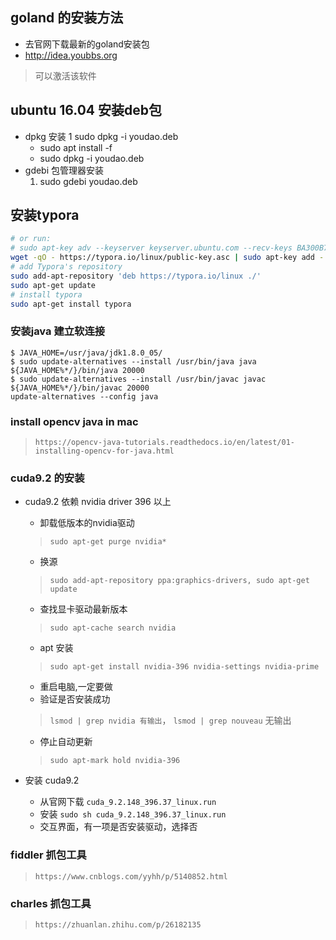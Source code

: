 ## goland 的安装方法

- 去官网下载最新的goland安装包
- http://idea.youbbs.org
> 可以激活该软件

## ubuntu 16.04 安装deb包
- dpkg 安装
    1 sudo dpkg -i youdao.deb
    - sudo apt install -f 
    - sudo dpkg -i youdao.deb
- gdebi 包管理器安装
    1. sudo gdebi youdao.deb

## 安装typora
```sh
# or run:
# sudo apt-key adv --keyserver keyserver.ubuntu.com --recv-keys BA300B7755AFCFAE
wget -qO - https://typora.io/linux/public-key.asc | sudo apt-key add -
# add Typora's repository
sudo add-apt-repository 'deb https://typora.io/linux ./'
sudo apt-get update
# install typora
sudo apt-get install typora
```
### 安装java 建立软连接
```
$ JAVA_HOME=/usr/java/jdk1.8.0_05/
$ sudo update-alternatives --install /usr/bin/java java ${JAVA_HOME%*/}/bin/java 20000
$ sudo update-alternatives --install /usr/bin/javac javac ${JAVA_HOME%*/}/bin/javac 20000
update-alternatives --config java
```
### install opencv java in mac
> `https://opencv-java-tutorials.readthedocs.io/en/latest/01-installing-opencv-for-java.html`
### cuda9.2 的安装
- cuda9.2 依赖 nvidia driver 396 以上
    - 卸载低版本的nvidia驱动
    > `sudo apt-get purge nvidia*`
    - 换源
    > `sudo add-apt-repository ppa:graphics-drivers, sudo apt-get update`
    - 查找显卡驱动最新版本
    > `sudo apt-cache search nvidia`
    - apt 安装
    > `sudo apt-get install nvidia-396 nvidia-settings nvidia-prime`
    - 重启电脑,一定要做
    - 验证是否安装成功
    > `lsmod | grep nvidia 有输出`， `lsmod | grep nouveau` 无输出
    - 停止自动更新
    > `sudo apt-mark hold nvidia-396`

- 安装 cuda9.2
    - 从官网下载 `cuda_9.2.148_396.37_linux.run`
    - 安装 `sudo sh cuda_9.2.148_396.37_linux.run`
    - 交互界面，有一项是否安装驱动，选择否
### fiddler 抓包工具
> `https://www.cnblogs.com/yyhh/p/5140852.html`

### charles 抓包工具
> `https://zhuanlan.zhihu.com/p/26182135`

